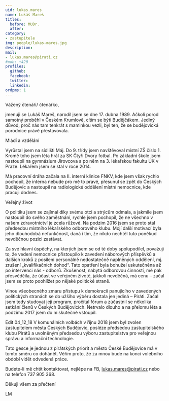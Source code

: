 ```yaml
---
uid: lukas.mares
name: Lukáš Mareš
titles:
  before: MUDr.
  after:
category:
- zastupitele
img: people/lukas-mares.jpg
description: 
mail:
- lukas.mares@pirati.cz
#mob: +420
profiles:
  github:
  facebook:				
  twitter:
  linkedin:
ordpms: 1 
---
```


Vážený čtenáři/ čtenářko,

jmenuji se Lukáš Mareš, narodil jsem se dne 17. dubna 1989. Ačkoli porod samotný proběhl v Českém Krumlově, cítím se býti Budějčákem. Jediný důvod, proč nás tam tenkrát s maminkou vezli, byl ten, že se budějovická porodnice právě přestavovala.

Mládí a vzdělání

Vyrůstal jsem na sídlišti Máj. Do 9. třídy jsem navštěvoval místní ZŠ číslo 1. Kromě toho jsem léta hrál za SK Čtyři Dvory fotbal. Po základní škole jsem nastoupil na gymnázium Jírovcova a po něm na 3. lékařskou fakultu UK v Praze. Lékařem jsem se stal v roce 2014.

Má pracovní dráha začala na II. interní klinice FNKV, kde jsem však rychlo pochopil, že interna nebude pro mě to pravé, přesunul se zpět do Českých Budějovic a nastoupil na radiologické oddělení místní nemocnice, kde pracuji dodnes.

Veřejný život

O politiku jsem se zajímal díky svému otci a strýcům odmala, a jakmile jsem nastoupil do svého zaměstnání, rychle jsem pochopil, že ne všechno v našem zdravotnictví je zcela růžové. Na podzim 2016 jsem se proto stal předsedou místního lékařského odborového klubu. Mojí další motivací byla jeho dlouhodobá nefunkčnost, daná i tím, že nikdo nechtěl tuto poněkud nevděčnou pozici zastávat.

Za své hlavní úspěchy, na kterých jsem se od té doby spolupodílel, považuji to, že vedení nemocnice přistoupilo k zavedení náborových příspěvků a dalších kroků z posílení personálně nedostatečně naplněných oddělení, mj. zrušení „kvalifikačních dohod“. Tato opatření byla bohužel uskutečněna až po intervenci nás - odborů. Zkušenost, nabytá odborovou činností, mě pak přesvědčila, že účast ve veřejném životě, jakkoli nevděčná, má cenu – začal jsem se proto poohlížet po nějaké politické straně.

Vinou všeobecného zmaru přístupu k demokracii panujícího v zavedených politických stranách se do užšího výběru dostala jen jediná – Piráti. Začal jsem tedy studovat její program, pročítal fórum a zúčastnil se několika setkání členů v Českých Budějovicích. Netrvalo dlouho a na přelomu léta a podzimu 2017 jsem do ní skutečně vstoupil.

Edit 04_12_18 V komunálních volbách v říjnu 2018 jsem byl zvolen zastupitelem města Českých Budějovic, posléze předsedou zastupitelského klubu Pirátů a uvolněným předsedou výboru zastupitelstva pro veřejnou správu a informační technologie.

Tato gesce je jednou z pirátských priorit a město České Budějovice má v tomto směru co dohánět. Věřím proto, že za mnou bude na konci volebního období vidět odvedená práce.

Budete-li mě chtít kontaktovat, nejlépe na FB, lukas.mares@pirati.cz nebo na telefon 737 905 368.

Děkuji všem za přečtení

LM